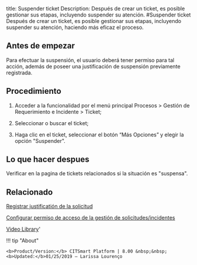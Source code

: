 title:  Suspender ticket 
Description: Después de crear un ticket, es posible gestionar sus etapas, incluyendo suspender su atención.
#Suspender ticket
Después de crear un ticket, es posible gestionar sus etapas, incluyendo suspender su atención, haciendo más eficaz el proceso.

Antes de empezar
----------------

Para efectuar la suspensión, el usuario deberá tener permiso para tal acción,
además de poseer una justificación de suspensión previamente registrada.

Procedimiento
-------------

1.  Acceder a la funcionalidad por el menú principal Procesos \> Gestión de
    Requerimiento e Incidente \> Ticket;

2.  Seleccionar o buscar el ticket;

3.  Haga clic en el ticket, seleccionar el botón “Más Opciones” y elegir la
    opción "Suspender".

Lo que hacer despues
--------------------

Verificar en la pagina de tickets relacionados si la situación es "suspensa".

Relacionado
-----------

[Registrar justificatión de la solicitud](/es-es/citsmart-platform-8/processes/portfolio-and-catalog/configuration/register-request-justification.html)

[Configurar permiso de acceso de la gestión de solicitudes/incidentes](/es-es/citsmart-platform-8/processes/tickets/configuration/configure-access-permission-ticket.html)


<i class='fa fa-youtube-play  fa-2x' style='color:#97ce17;vertical-align: middle;'> </i> [Video Library](https://www.youtube.com/playlist?list=PLB5qK2uzf2ROfIFL9F-3s-gomHNzudBEy)'

!!! tip "About"

    <b>Product/Version:</b> CITSmart Platform | 8.00 &nbsp;&nbsp;
    <b>Updated:</b>01/25/2019 – Larissa Lourenço
